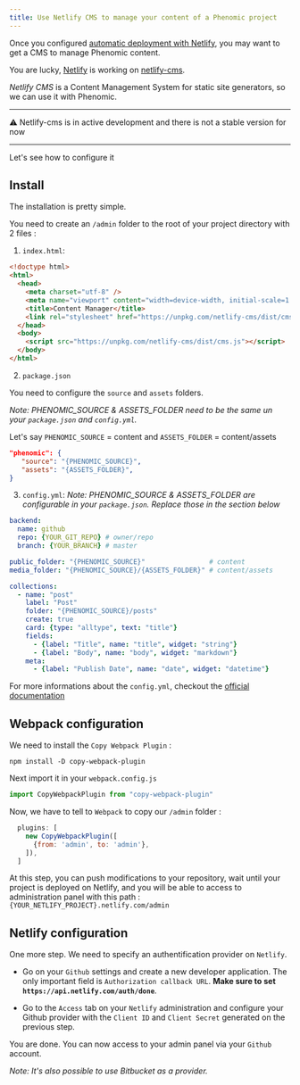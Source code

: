 ```yaml
---
title: Use Netlify CMS to manage your content of a Phenomic project
---
```


Once you configured [automatic deployment with Netlify](../../deploy/netlify/),
you may want to get a CMS to manage Phenomic content.

You are lucky, [Netlify](https://www.netlify.com/) is working on [netlify-cms](https://github.com/netlify/netlify-cms).

_Netlify CMS_ is a Content Management System for static site generators,
so we can use it with Phenomic.

---

⚠️ Netlify-cms is in active development and there is not a stable version for now

---

Let's see how to configure it

## Install

The installation is pretty simple.

You need to create an `/admin` folder to the root of your project directory
with 2 files :

1. `index.html`:

  ```html
  <!doctype html>
  <html>
    <head>
      <meta charset="utf-8" />
      <meta name="viewport" content="width=device-width, initial-scale=1.0" />
      <title>Content Manager</title>
      <link rel="stylesheet" href="https://unpkg.com/netlify-cms/dist/cms.css" />
    </head>
    <body>
      <script src="https://unpkg.com/netlify-cms/dist/cms.js"></script>
    </body>
  </html>
  ```

2. `package.json`

  You need to configure the `source` and `assets` folders.

  _Note: PHENOMIC_SOURCE & ASSETS_FOLDER need to be the same un your `package.json` and `config.yml`._

  Let's say `PHENOMIC_SOURCE` = content and `ASSETS_FOLDER` = content/assets

  ```json
  "phenomic": {
     "source": "{PHENOMIC_SOURCE}",
     "assets": "{ASSETS_FOLDER}",
  }
  ```

3. `config.yml`:
  _Note: PHENOMIC_SOURCE & ASSETS_FOLDER are configurable in your `package.json`.
  Replace those in the section below_

  ```yml
  backend:
    name: github
    repo: {YOUR_GIT_REPO} # owner/repo
    branch: {YOUR_BRANCH} # master

  public_folder: "{PHENOMIC_SOURCE}"                # content
  media_folder: "{PHENOMIC_SOURCE}/{ASSETS_FOLDER}" # content/assets

  collections:
    - name: "post"
      label: "Post"
      folder: "{PHENOMIC_SOURCE}/posts"
      create: true
      card: {type: "alltype", text: "title"}
      fields:
        - {label: "Title", name: "title", widget: "string"}
        - {label: "Body", name: "body", widget: "markdown"}
      meta:
        - {label: "Publish Date", name: "date", widget: "datetime"}
  ```  

  For more informations about the `config.yml`, checkout the [official documentation](https://github.com/netlify/netlify-cms#installing)

## Webpack configuration

We need to install the `Copy Webpack Plugin` :

```console
npm install -D copy-webpack-plugin
```

Next import it in your `webpack.config.js`

```js
import CopyWebpackPlugin from "copy-webpack-plugin"

```

Now, we have to tell to `Webpack` to copy our `/admin` folder :

```js
  plugins: [
    new CopyWebpackPlugin([
      {from: 'admin', to: 'admin'},
    ]),
  ]
```

At this step, you can push modifications to your repository,
wait until your project is deployed on Netlify,
and you will be able to access to administration panel with this path : `{YOUR_NETLIFY_PROJECT}.netlify.com/admin`

## Netlify configuration

One more step. We need to specify an authentification provider on `Netlify`.

- Go on your `Github` settings and create a new developer application.
The only important field is `Authorization callback URL`.
**Make sure to set `https://api.netlify.com/auth/done`**.

- Go to the `Access` tab on your `Netlify` administration and configure your
Github provider with the `Client ID` and `Client Secret` generated on the
previous step.

You are done. You can now access to your admin panel via your `Github` account.

_Note: It's also possible to use Bitbucket as a provider._
